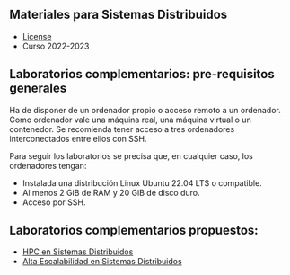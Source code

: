 ## Materiales para Sistemas Distribuidos

<html>
<ul>
<li> <a href="https://github.com/acaldero/uc3m_ssdd/blob/main/LICENSE">License</a> </li>
<li> Curso 2022-2023</li>
</ul>
</html>


## Laboratorios complementarios: pre-requisitos generales

Ha de disponer de un ordenador propio o acceso remoto a un ordenador.
Como ordenador vale una máquina real, una máquina virtual o un contenedor.
Se recomienda tener acceso a tres ordenadores interconectados entre ellos con SSH.

Para seguir los laboratorios se precisa que, en cualquier caso, los ordenadores tengan:
* Instalada una distribución Linux Ubuntu 22.04 LTS o compatible.
* Al menos 2 GiB de RAM y 20 GiB de disco duro.
* Acceso por SSH.


## Laboratorios complementarios propuestos:

* [HPC en Sistemas Distribuidos](https://github.com/acaldero/uc3m_ssdd/blob/main/lab_mpi/README_cloud.md)
* [Alta Escalabilidad en Sistemas Distribuidos](https://github.com/acaldero/uc3m_ssdd/blob/main/lab_spark/README_cloud.md)

